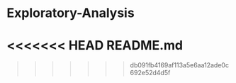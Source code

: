 # Exploratory-Analysis
<<<<<<< HEAD
README.md
=======
>>>>>>> db091fb4169af113a5e6aa12ade0c692e52d4d5f
